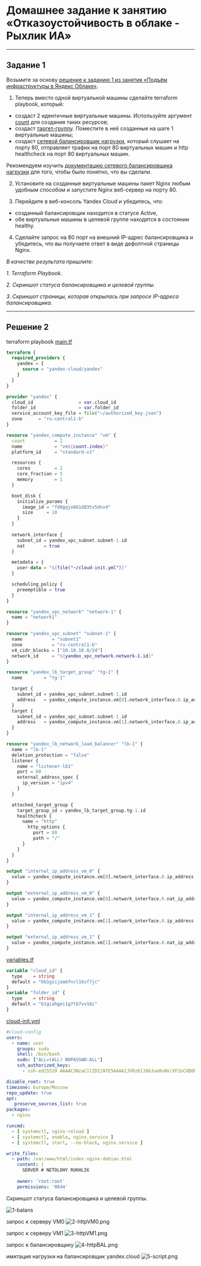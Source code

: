# Домашнее задание к занятию «Отказоустойчивость в облаке - Рыхлик ИА»

 ---

## **Задание 1**

Возьмите за основу [решение к заданию 1 из занятия «Подъём инфраструктуры в Яндекс Облаке»](https://github.com/netology-code/sdvps-homeworks/blob/main/7-03.md#задание-1).

1. Теперь вместо одной виртуальной машины сделайте terraform playbook, который:

- создаст 2 идентичные виртуальные машины. Используйте аргумент [count](https://www.terraform.io/docs/language/meta-arguments/count.html) для создания таких ресурсов;
- создаст [таргет-группу](https://registry.terraform.io/providers/yandex-cloud/yandex/latest/docs/resources/lb_target_group). Поместите в неё созданные на шаге 1 виртуальные машины;
- создаст [сетевой балансировщик нагрузки](https://registry.terraform.io/providers/yandex-cloud/yandex/latest/docs/resources/lb_network_load_balancer), который слушает на порту 80, отправляет трафик на порт 80 виртуальных машин и http healthcheck на порт 80 виртуальных машин.

Рекомендуем изучить [документацию сетевого балансировщика нагрузки](https://cloud.yandex.ru/docs/network-load-balancer/quickstart) для того, чтобы было понятно, что вы сделали.

2. Установите на созданные виртуальные машины пакет Nginx любым удобным способом и запустите Nginx веб-сервер на порту 80.

3. Перейдите в веб-консоль Yandex Cloud и убедитесь, что: 

- созданный балансировщик находится в статусе Active,
- обе виртуальные машины в целевой группе находятся в состоянии healthy.

4. Сделайте запрос на 80 порт на внешний IP-адрес балансировщика и убедитесь, что вы получаете ответ в виде дефолтной страницы Nginx.

*В качестве результата пришлите:*

*1. Terraform Playbook.*

*2. Скриншот статуса балансировщика и целевой группы.*

*3. Скриншот страницы, которая открылась при запросе IP-адреса балансировщика.*

---
 
## **Решение 2**

terraform playbook 
[main.tf](https://github.com/ilaryhlik17854-stack/HW_Otkazoustoychivost/blob/main/4%20-%20Fault%20tolerance%20in%20the%20cloud/img/main.tf)

```tf
terraform {
  required_providers {
    yandex = {
      source = "yandex-cloud/yandex"
    }
  }
}

provider "yandex" {
  cloud_id                 = var.cloud_id
  folder_id                = var.folder_id
  service_account_key_file = file("~/authorized_key.json")
  zone      = "ru-central1-b"
}

resource "yandex_compute_instance" "vm" {
  count           = 2
  name            = "vm${count.index}"
  platform_id     = "standard-v1"

  resources {
    cores         = 2
    core_fraction = 5
    memory        = 1
  }

  boot_disk {
    initialize_params {
      image_id = "fd8gqjo661d83tv5dnv4"
      size     = 10
    }
  }
  
  network_interface {
    subnet_id = yandex_vpc_subnet.subnet-1.id
    nat       = true
  }

  metadata = {
    user-data = "${file("~/cloud-init.yml")}"
  }

  scheduling_policy {
    preemptible = true
  }
}

resource "yandex_vpc_network" "network-1" {
  name = "network1"
}

resource "yandex_vpc_subnet" "subnet-1" {
  name           = "subnet1"
  zone           = "ru-central1-b"
  v4_cidr_blocks = ["10.10.10.0/24"]
  network_id     = "${yandex_vpc_network.network-1.id}"
}

resource "yandex_lb_target_group" "tg-1" {
  name        = "tg-1"

  target {
    subnet_id = yandex_vpc_subnet.subnet-1.id
    address   = yandex_compute_instance.vm[0].network_interface.0.ip_address
  }
  target {
    subnet_id = yandex_vpc_subnet.subnet-1.id
    address   = yandex_compute_instance.vm[1].network_interface.0.ip_address
  }
}

resource "yandex_lb_network_load_balancer" "lb-1" {
  name = "lb-1"
  deletion_protection = "false"
  listener {
    name = "listener-lb1"
    port = 80
    external_address_spec {
      ip_version = "ipv4"
    }
  }

  attached_target_group {
    target_group_id = yandex_lb_target_group.tg-1.id
    healthcheck {
      name = "http"
        http_options {
          port = 80
          path = "/"
      }
    }
  }
}

output "internal_ip_address_vm_0" {
  value = yandex_compute_instance.vm[0].network_interface.0.ip_address
}

output "external_ip_address_vm_0" {
  value = yandex_compute_instance.vm[0].network_interface.0.nat_ip_address
}

output "internal_ip_address_vm_1" {
  value = yandex_compute_instance.vm[1].network_interface.0.ip_address
}

output "external_ip_address_vm_1" {
  value = yandex_compute_instance.vm[1].network_interface.0.nat_ip_address
}
```

[variables.tf](https://github.com/ilaryhlik17854-stack/HW_Otkazoustoychivost/blob/main/4%20-%20Fault%20tolerance%20in%20the%20cloud/img/variables.tf)

```tf
variable "cloud_id" {
  type    = string
  default = "bb1gsijaamfncl16sf7jc"
}
variable "folder_id" {
  type    = string
  default = "b1giahgei1g7tb7vv16i"
}

```

[cloud-init.yml](https://github.com/ilaryhlik17854-stack/HW_Otkazoustoychivost/blob/main/4%20-%20Fault%20tolerance%20in%20the%20cloud/img/cloud-init.yml)

```yml
#cloud-config
users:
  - name: user
    groups: sudo
    shell: /bin/bash
    sudo: ["ALL=(ALL) NOPASSWD:ALL"]
    ssh_authorized_keys:
      - ssh-ed25519 AAAAC3NzaC1lZDI1NTE5AAAAIJVRz6IJ86Jue8vNV/XF2oCXB0bnZYsHWCKqeHJsL2wW debian@debian12

disable_root: true
timezone: Europe/Moscow
repo_update: true
apt:
   preserve_sources_list: true
packages:
  - nginx

runcmd:
  - [ systemctl, nginx-reload ]
  - [ systemctl, enable, nginx.service ]
  - [ systemctl, start, --no-block, nginx.service ]

write_files:
  - path: /var/www/html/index.nginx-debian.html 
    content: |
      SERVER # NETOLOHY RUKHLIK
    
    owner: 'root:root'
    permissions: '0644'
```


Скриншот статуса балансировщика и целевой группы.

![1-balans](https://github.com/ilaryhlik17854-stack/HW_Otkazoustoychivost/blob/main/4%20-%20Fault%20tolerance%20in%20the%20cloud/img/1-balans.png?raw=true)

запрос к серверу VM0
![2-httpVM0.png](https://github.com/ilaryhlik17854-stack/HW_Otkazoustoychivost/blob/main/4%20-%20Fault%20tolerance%20in%20the%20cloud/img/2-httpVM0.png?raw=true)

запрос к серверу VM1
![3-httpVM1.png](https://github.com/ilaryhlik17854-stack/HW_Otkazoustoychivost/blob/main/4%20-%20Fault%20tolerance%20in%20the%20cloud/img/3-httpVM1.png?raw=true)

запрос к балансировщику
![4-httpBAL.png](https://github.com/ilaryhlik17854-stack/HW_Otkazoustoychivost/blob/main/4%20-%20Fault%20tolerance%20in%20the%20cloud/img/4-httpBAL.png?raw=true)

имитация нагрузки на балансировщик yandex.cloud
![5-script.png](https://github.com/ilaryhlik17854-stack/HW_Otkazoustoychivost/blob/main/4%20-%20Fault%20tolerance%20in%20the%20cloud/img/5-script.png?raw=true)

